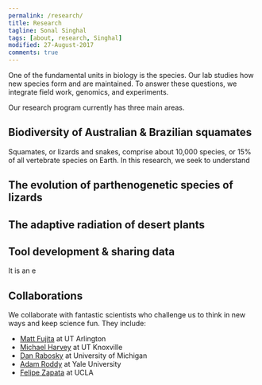 ```yaml
---
permalink: /research/
title: Research
tagline: Sonal Singhal
tags: [about, research, Singhal]
modified: 27-August-2017
comments: true
---
```


One of the fundamental units in biology is the species. Our lab studies how new species form and are maintained. To answer these questions, we integrate field work, genomics, and experiments.

Our research program currently has three main areas.

## Biodiversity of Australian & Brazilian squamates
Squamates, or lizards and snakes, comprise about 10,000 species, or 15% of all vertebrate species on Earth. In this research, we seek to understand

## The evolution of parthenogenetic species of lizards

## The adaptive radiation of desert plants


## Tool development & sharing data
It is an e

## Collaborations
We collaborate with fantastic scientists who challenge us to think in new ways and keep science fun. They include:
- [Matt Fujita](https://fujitalab.com/) at UT Arlington
- [Michael Harvey](https://www.mgharvey.org/) at UT Knoxville
- [Dan Rabosky](http://www.raboskylab.org/) at University of Michigan
- [Adam Roddy](http://www.adamroddy.com/) at Yale University
- [Felipe Zapata](http://zapatalab.org/) at UCLA
